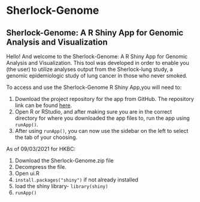 # Sherlock-Genome
## Sherlock-Genome: A R Shiny App for Genomic Analysis and Visualization

Hello! And welcome to the Sherlock-Genome: A R Shiny App for Genomic Analysis and Visualization. This tool was developed in order to enable you (the user) to utilize analyses output from the Sherlock-lung study, a genomic epidemiologic study of lung cancer in those who never smoked.

To access and use the Sherlock-Genome R Shiny App,you will need to:

1. Download the project repository for the app from GitHub. The repository link can be found [here](https://github.com/xtmgah/Sherlock-Genome.git).
2. Open R or RStudio, and after making sure you are in the correct directory for where you downloaded the app files to, run the app using `runApp()`.
3. After using `runApp()`, you can now use the sidebar on the left to select the tab of your choosing.

As of 09/03/2021 for HKBC:
1. Download the Sherlock-Genome.zip file
2. Decompress the file.
3. Open ui.R
4. `install.packages("shiny")` if not already installed
5. load the shiny library- `library(shiny)`
6. `runApp()`